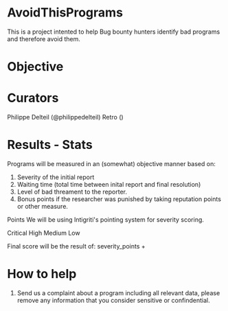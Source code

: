 # AvoidThisPrograms
This is a project intented to help Bug bounty hunters identify bad programs and therefore avoid them. 

# Objective 

# Curators 
Philippe Delteil (@philippedelteil)
Retro () 

# Results - Stats 

Programs will be measured in an (somewhat) objective manner based on:

1. Severity of the initial report
2. Waiting time (total time between  inital report and final resolution)
3. Level of bad threament to the reporter.  
4. Bonus points if the researcher was punished by taking reputation points or other measure. 

Points
We will be using Intigriti's pointing system for severity scoring. 

Critical
High
Medium
Low 

Final score will be the result of: severity_points + 

# How to help 

1. Send us a complaint about a program including all relevant data, please remove any information that you consider sensitive or confindential. 


